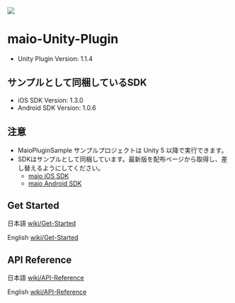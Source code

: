![](https://github.com/imobile-maio/maio-iOS-SDK/blob/wiki/doc/images/logo.png)

# maio-Unity-Plugin

* Unity Plugin Version: 1.1.4

## サンプルとして同梱しているSDK

* iOS SDK Version: 1.3.0
* Android SDK Version: 1.0.6

## 注意
- MaioPluginSample サンプルプロジェクトは Unity 5 以降で実行できます。
- SDKはサンプルとして同梱しています。最新版を配布ページから取得し、差し替えるようにしてください。
    - [maio iOS SDK](https://github.com/imobile-maio/maio-iOS-SDK/releases)
    - [maio Android SDK](https://github.com/imobile-maio/maio-Android-SDK/releases)

## Get Started
日本語 [wiki/Get-Started](https://github.com/imobile-maio/maio-Unity-Plugin/wiki/Get-Started)

English [wiki/Get-Started](https://github.com/imobile-maio/maio-Unity-Plugin/wiki/Get-Started-(EN))

## API Reference
日本語 [wiki/API-Reference](https://github.com/imobile-maio/maio-Unity-Plugin/wiki/API-Reference)

English [wiki/API-Reference](https://github.com/imobile-maio/maio-Unity-Plugin/wiki/API-Reference-(EN))
